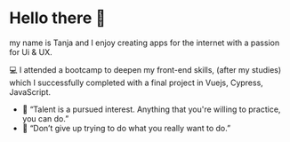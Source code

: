 # Hello there 👋

my name is Tanja and I enjoy creating apps for the internet with a passion for Ui & UX. 

💻 I attended a bootcamp to deepen my front-end skills, (after my studies) which I successfully completed with a final project in Vuejs, Cypress, JavaScript.


- 💭 “Talent is a pursued interest. Anything that you're willing to practice, you can do.”
- 💭 “Don’t give up trying to do what you really want to do.”
